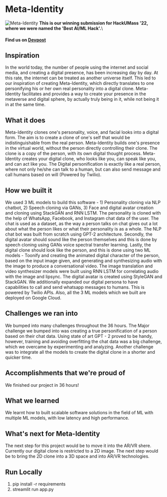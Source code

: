 # Meta-Identity
![Meta-Identity](https://user-images.githubusercontent.com/33939902/201859267-ff740ab5-2c66-42b6-b0b5-43d4fe53b98e.png)
**This is our winning submission for HackUMass '22, where we were named the 'Best AI/ML Hack'.**\\
#### Find us on [Devpost](https://devpost.com/software/meta-identity-0t94fp)

## Inspiration
In the world today, the number of people using the internet and social media, and creating a digital presence, has been increasing day by day. At this rate, the internet can be treated as another universe itself. This led to our inspiration of creating Meta-Identity, which directly translates to one personifying his or her own real personality into a digital clone. Meta-Identity facilitates and provides a way to create your presence in the metaverse and digital sphere, by actually truly being in it, while not being it in at the same time.

## What it does
Meta-Identity clones one's personality, voice, and facial looks into a digital form. The aim is to create a clone of one's self that would be indistinguishable from the real person. Meta-Identity builds one's presence in the virtual world, without the person directly controlling their clone. The clone is a copy of the person, with its own digital thought process. Meta-Identity creates your digital clone, who looks like you, can speak like you, and can act like you. The Digital personification is exactly like a real person, where not only he/she can talk to a human, but can also send message and call humans based on will (Powered by Twilio).

## How we built it
We used 3 ML models to build this software - 1) Personality cloning via NLP chatbot, 2) Speech cloning via GANs, 3) Face and digital avatar creation and cloning using StackGAN and RNN LSTM. The personality is cloned with the help of WhatsApp, Facebook, and Instagram chat data of the user. The chat is used as a dataset, as the way a person talks on chat gives out a lot about what the person likes or what their personality is as a whole. The NLP chat bot was built from scratch using GPT-2 architecture. Secondly, the digital avatar should sound like the person themselves and this is done by speech cloning using GANs voice spectral transfer learning. Lastly, the digital clone should look like the person, and this is done using two ML models - Toonify and creating the animated digital character of the person, based on the input image given, and generating and synthesizing audio with the image to produce a conversational video. The image translation and video synthesizer models were built using RNN LSTM for correlating audio with the image and lipsync. The digital avatar is created using StyleGAN and StackGAN. We additionally expanded our digital persona to have capabilities to call and send whatsapp messages to humans. This is powered by Twilio APIs. Also, all the 3 ML models which we built are deployed on Google Cloud.

## Challenges we ran into
We bumped into many challenges throughout the 36 hours. The Major challenge we bumped into was creating a true personification of a person based on their chat data. Using state of art GPT - 2 proved to be handy, however, training and avoiding overfitting the chat data was a big challenge, which we overcame by experimenting and analyzing. Another challenge was to integrate all the models to create the digital clone in a shorter and quicker time.

## Accomplishments that we're proud of
We finished our project in 36 hours!

## What we learned
We learnt how to built scalable software solutions in the field of ML with multiple ML models, with low latency and high performance.

## What's next for Meta-Identity
The next step for this project would be to move it into the AR/VR shere. Currently our digital clone is restricted to a 2D image. The next step would be to bring the 2D clone into a 3D space and into AR/VR technologies.

## Run Locally
1) pip install -r requirements
2) streamlit run app.py
